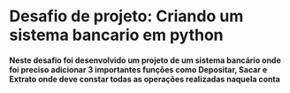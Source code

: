 # Desafio de projeto: Criando um sistema bancario em python
#### Neste desafio foi desenvolvido um projeto de um sistema bancário onde foi preciso adicionar 3 importantes funções como Depositar, Sacar e Extrato onde deve constar todas as operações realizadas naquela conta 
